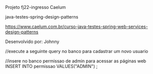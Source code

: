 Projeto fj22-ingresso Caelum 

java-testes-spring-design-patterns 

https://www.caelum.com.br/curso-java-testes-spring-web-services-design-patterns

Desenvolvido por: Johnny














//execute a seguinte query no banco para cadastrar um novo usuario

//insere no banco permissao de admin para acessar as páginas web
INSERT INTO permissao VALUES("ADMIN") ;

